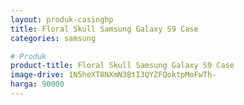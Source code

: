 ```yaml
---
layout: produk-casinghp
title: Floral Skull Samsung Galaxy S9 Case
categories: samsung

# Produk
product-title: Floral Skull Samsung Galaxy S9 Case
image-drive: 1N5heXT8NXmN3BtI3QYZFQoktpMoFwTh-
harga: 90000
---
```

